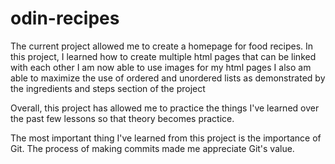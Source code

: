 # odin-recipes

The current project allowed me to create a homepage for food recipes.
In this project, I learned how to create multiple html pages that can be linked with each other
I am now able to use images for my html pages
I also am able to maximize the use of ordered and unordered lists as demonstrated by the ingredients and steps section of the project

Overall, this project has allowed me to practice the things I've learned over the past few lessons so that theory becomes practice.

The most important thing I've learned from this project is the importance of Git. The process of making commits made me appreciate Git's value.